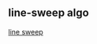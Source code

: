 ## line-sweep algo
[line sweep](https://leetcode.com/discuss/study-guide/2166045/line-sweep-algorithms)
